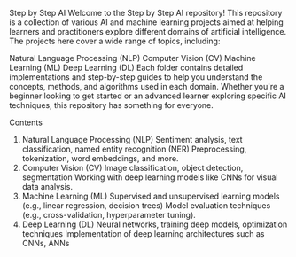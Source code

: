 Step by Step AI
Welcome to the Step by Step AI repository! This repository is a collection of various AI and machine learning projects aimed at helping learners and practitioners explore different domains of artificial intelligence. The projects here cover a wide range of topics, including:

Natural Language Processing (NLP)
Computer Vision (CV)
Machine Learning (ML)
Deep Learning (DL)
Each folder contains detailed implementations and step-by-step guides to help you understand the concepts, methods, and algorithms used in each domain. Whether you're a beginner looking to get started or an advanced learner exploring specific AI techniques, this repository has something for everyone.

Contents
1. Natural Language Processing (NLP)
Sentiment analysis, text classification, named entity recognition (NER)
Preprocessing, tokenization, word embeddings, and more.
2. Computer Vision (CV)
Image classification, object detection, segmentation
Working with deep learning models like CNNs for visual data analysis.
3. Machine Learning (ML)
Supervised and unsupervised learning models (e.g., linear regression, decision trees)
Model evaluation techniques (e.g., cross-validation, hyperparameter tuning).
4. Deep Learning (DL)
Neural networks, training deep models, optimization techniques
Implementation of deep learning architectures such as CNNs, ANNs
